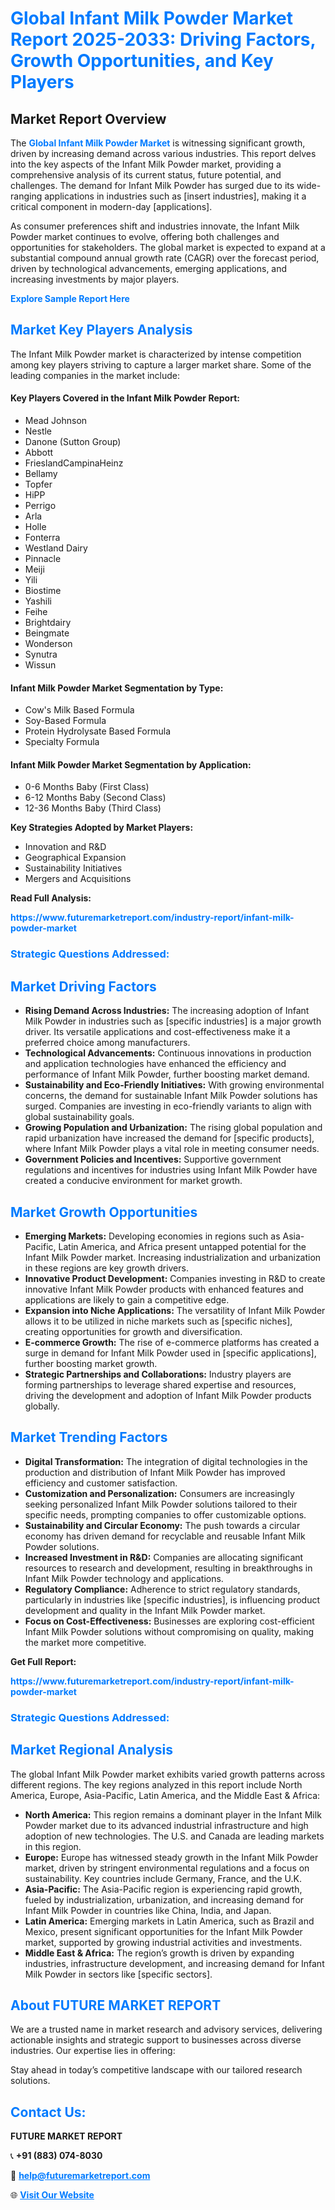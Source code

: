<h1 style="color: #007BFF;">Global Infant Milk Powder Market Report 2025-2033: Driving Factors, Growth Opportunities, and Key Players</h1>

<section id="overview">
<h2>Market Report Overview</h2>
<p>The <a href="https://www.futuremarketreport.com/industry-report/infant-milk-powder-market" style="color: #007BFF; text-decoration: none;"><strong>Global Infant Milk Powder Market</strong></a> is witnessing significant growth, driven by increasing demand across various industries. This report delves into the key aspects of the Infant Milk Powder market, providing a comprehensive analysis of its current status, future potential, and challenges. The demand for Infant Milk Powder has surged due to its wide-ranging applications in industries such as [insert industries], making it a critical component in modern-day [applications].</p>
<p>As consumer preferences shift and industries innovate, the Infant Milk Powder market continues to evolve, offering both challenges and opportunities for stakeholders. The global market is expected to expand at a substantial compound annual growth rate (CAGR) over the forecast period, driven by technological advancements, emerging applications, and increasing investments by major players.</p>
</section>

<section id="overview">
<p><a href="https://www.futuremarketreport.com/request-sample/reportId=87224" style="color: #007BFF; text-decoration: none;"><strong>Explore Sample Report Here</strong></a></p>
</section>

<section id="key-players">
<h2 style="color: #007BFF;">Market Key Players Analysis</h2>
<p>The Infant Milk Powder market is characterized by intense competition among key players striving to capture a larger market share. Some of the leading companies in the market include:</p>
<h4>Key Players Covered in the Infant Milk Powder Report:</h4>
<ul><li>Mead Johnson</li><li>Nestle</li><li>Danone (Sutton Group)</li><li>Abbott</li><li>FrieslandCampinaHeinz</li><li>Bellamy</li><li>Topfer</li><li>HiPP</li><li>Perrigo</li><li>Arla</li><li>Holle</li><li>Fonterra</li><li>Westland Dairy</li><li>Pinnacle</li><li>Meiji</li><li>Yili</li><li>Biostime</li><li>Yashili</li><li>Feihe</li><li>Brightdairy</li><li>Beingmate</li><li>Wonderson</li><li>Synutra</li><li>Wissun</li></ul>
<h4>Infant Milk Powder Market Segmentation by Type:</h4>
<ul><li>Cow&#039;s Milk Based Formula</li><li>Soy-Based Formula</li><li>Protein Hydrolysate Based Formula</li><li>Specialty Formula</li></ul>

<h4>Infant Milk Powder Market Segmentation by Application:</h4>
<ul><li>0-6 Months Baby (First Class)</li><li>6-12 Months Baby (Second Class)</li><li>12-36 Months Baby (Third Class)</li></ul>
<p><strong>Key Strategies Adopted by Market Players:</strong></p>
<ul>
<li>Innovation and R&D</li>
<li>Geographical Expansion</li>
<li>Sustainability Initiatives</li>
<li>Mergers and Acquisitions</li>
</ul>
</section>

<section>
<p><strong>Read Full Analysis: </strong></p><a href="https://www.futuremarketreport.com/industry-report/infant-milk-powder-market" style="color: #007BFF; text-decoration: none;"><strong>https://www.futuremarketreport.com/industry-report/infant-milk-powder-market</strong></a>
<h3 style="color: #007BFF;">Strategic Questions Addressed:</h3>
</section>

<section id="driving-factors">
<h2 style="color: #007BFF;">Market Driving Factors</h2>
<ul>
<li><strong>Rising Demand Across Industries:</strong> The increasing adoption of Infant Milk Powder in industries such as [specific industries] is a major growth driver. Its versatile applications and cost-effectiveness make it a preferred choice among manufacturers.</li>
<li><strong>Technological Advancements:</strong> Continuous innovations in production and application technologies have enhanced the efficiency and performance of Infant Milk Powder, further boosting market demand.</li>
<li><strong>Sustainability and Eco-Friendly Initiatives:</strong> With growing environmental concerns, the demand for sustainable Infant Milk Powder solutions has surged. Companies are investing in eco-friendly variants to align with global sustainability goals.</li>
<li><strong>Growing Population and Urbanization:</strong> The rising global population and rapid urbanization have increased the demand for [specific products], where Infant Milk Powder plays a vital role in meeting consumer needs.</li>
<li><strong>Government Policies and Incentives:</strong> Supportive government regulations and incentives for industries using Infant Milk Powder have created a conducive environment for market growth.</li>
</ul>
</section>

<section id="growth-opportunities">
<h2 style="color: #007BFF;">Market Growth Opportunities</h2>
<ul>
<li><strong>Emerging Markets:</strong> Developing economies in regions such as Asia-Pacific, Latin America, and Africa present untapped potential for the Infant Milk Powder market. Increasing industrialization and urbanization in these regions are key growth drivers.</li>
<li><strong>Innovative Product Development:</strong> Companies investing in R&D to create innovative Infant Milk Powder products with enhanced features and applications are likely to gain a competitive edge.</li>
<li><strong>Expansion into Niche Applications:</strong> The versatility of Infant Milk Powder allows it to be utilized in niche markets such as [specific niches], creating opportunities for growth and diversification.</li>
<li><strong>E-commerce Growth:</strong> The rise of e-commerce platforms has created a surge in demand for Infant Milk Powder used in [specific applications], further boosting market growth.</li>
<li><strong>Strategic Partnerships and Collaborations:</strong> Industry players are forming partnerships to leverage shared expertise and resources, driving the development and adoption of Infant Milk Powder products globally.</li>
</ul>
</section>

<section id="trending-factors">
<h2 style="color: #007BFF;">Market Trending Factors</h2>
<ul>
<li><strong>Digital Transformation:</strong> The integration of digital technologies in the production and distribution of Infant Milk Powder has improved efficiency and customer satisfaction.</li>
<li><strong>Customization and Personalization:</strong> Consumers are increasingly seeking personalized Infant Milk Powder solutions tailored to their specific needs, prompting companies to offer customizable options.</li>
<li><strong>Sustainability and Circular Economy:</strong> The push towards a circular economy has driven demand for recyclable and reusable Infant Milk Powder solutions.</li>
<li><strong>Increased Investment in R&D:</strong> Companies are allocating significant resources to research and development, resulting in breakthroughs in Infant Milk Powder technology and applications.</li>
<li><strong>Regulatory Compliance:</strong> Adherence to strict regulatory standards, particularly in industries like [specific industries], is influencing product development and quality in the Infant Milk Powder market.</li>
<li><strong>Focus on Cost-Effectiveness:</strong> Businesses are exploring cost-efficient Infant Milk Powder solutions without compromising on quality, making the market more competitive.</li>
</ul>
</section>

<section>
<p><strong>Get Full Report: </strong></p><a href="https://www.futuremarketreport.com/industry-report/infant-milk-powder-market" style="color: #007BFF; text-decoration: none;"><strong>https://www.futuremarketreport.com/industry-report/infant-milk-powder-market</strong></a>
<h3 style="color: #007BFF;">Strategic Questions Addressed:</h3>
</section>


<section id="regional-analysis">
<h2 style="color: #007BFF;">Market Regional Analysis</h2>
<p>The global Infant Milk Powder market exhibits varied growth patterns across different regions. The key regions analyzed in this report include North America, Europe, Asia-Pacific, Latin America, and the Middle East & Africa:</p>
<ul>
<li><strong>North America:</strong> This region remains a dominant player in the Infant Milk Powder market due to its advanced industrial infrastructure and high adoption of new technologies. The U.S. and Canada are leading markets in this region.</li>
<li><strong>Europe:</strong> Europe has witnessed steady growth in the Infant Milk Powder market, driven by stringent environmental regulations and a focus on sustainability. Key countries include Germany, France, and the U.K.</li>
<li><strong>Asia-Pacific:</strong> The Asia-Pacific region is experiencing rapid growth, fueled by industrialization, urbanization, and increasing demand for Infant Milk Powder in countries like China, India, and Japan.</li>
<li><strong>Latin America:</strong> Emerging markets in Latin America, such as Brazil and Mexico, present significant opportunities for the Infant Milk Powder market, supported by growing industrial activities and investments.</li>
<li><strong>Middle East & Africa:</strong> The region’s growth is driven by expanding industries, infrastructure development, and increasing demand for Infant Milk Powder in sectors like [specific sectors].</li>
</ul>
</section>

<footer>
<h2 style="color: #007BFF;">About FUTURE MARKET REPORT</h2>
<p>We are a trusted name in market research and advisory services, delivering actionable insights and strategic support to businesses across diverse industries. Our expertise lies in offering:</p>

<p>Stay ahead in today’s competitive landscape with our tailored research solutions.</p>

<h2 style="color: #007BFF;">Contact Us:</h2>
<p><strong>FUTURE MARKET REPORT</strong></p>
<p>📞 <strong>+91 (883) 074-8030</strong></p>
<p>📧 <strong><a href="mailto:help@futuremarketreport.com" style="color: #007BFF;">help@futuremarketreport.com</a></strong></p>
<p>🌐 <strong><a href="https://www.futuremarketreport.com/" style="color: #007BFF;">Visit Our Website</a></strong></p>
</footer>